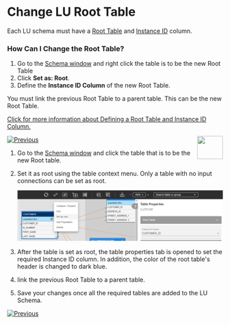 # Change LU Root Table

Each LU schema must have a [Root Table](/articles/01_fabric_overview/02_fabric_glossary.md#root-table) and [Instance ID](/articles/01_fabric_overview/02_fabric_glossary.md#instance-id) column.  

### How Can I Change the Root Table? 

<studio>

1.  Go to the [Schema window](/articles/03_logical_units/03_LU_schema_window.md) and right click the table is to be the new Root Table
1. Click **Set as: Root**.
1. Define the **Instance ID Column** of the new Root Table.

You must link the previous Root Table to a parent table. This can be the new Root Table.

[Click for more information about Defining a Root Table and Instance ID Column.](/articles/03_logical_units/08_define_root_table_and_instance_ID_LU_schema.md)

[![Previous](/articles/images/Previous.png)](16_LU_schema_group_and_ungroup_tables.md)[<img align="right" width="60" height="54" src="/articles/images/Next.png">](18_LU_schema_refresh_LU_options.md)

</studio>

<web>

1.  Go to the [Schema window](/articles/03_logical_units/03_LU_schema_window.md) and click the table that is to be the new Root table.

2. Set it as root using the table context menu. Only a table with no input connections can be set as root.

   ![](images/web/5_create_lu_schema_set_root1.png)

3. After the table is set as root, the table properties tab is opened to set the required Instance ID column. In addition, the color of the root table's header is changed to dark blue.

3. link the previous Root Table to a parent table.

4. Save your changes once all the required tables are added to the LU Schema.



[![Previous](/articles/images/Previous.png)](16_LU_schema_group_and_ungroup_tables.md)

</web>
